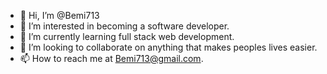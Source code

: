 - 👋 Hi, I’m @Bemi713
- 👀 I’m interested in becoming a software developer.
- 🌱 I’m currently learning full stack web development.
- 💞️ I’m looking to collaborate on anything that makes peoples lives easier.
- 📫 How to reach me at Bemi713@gmail.com.

<!---
Bemi713/Bemi713 is a ✨ special ✨ repository because its `README.md` (this file) appears on your GitHub profile.
You can click the Preview link to take a look at your changes.
--->
